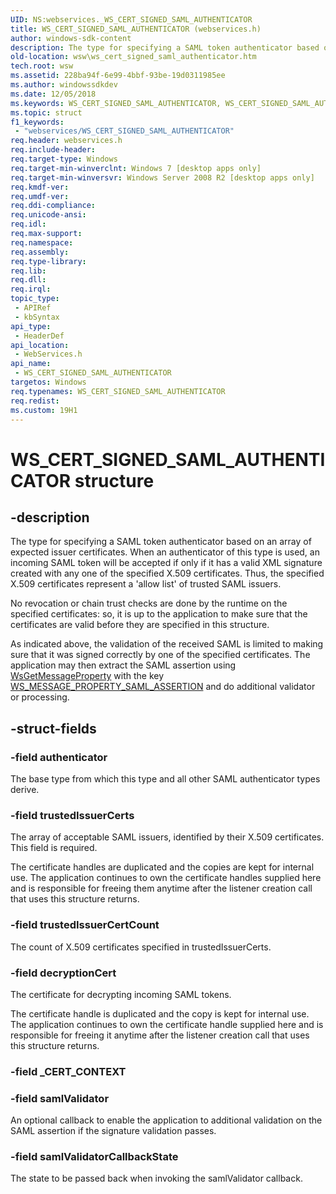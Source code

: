 ```yaml
---
UID: NS:webservices._WS_CERT_SIGNED_SAML_AUTHENTICATOR
title: WS_CERT_SIGNED_SAML_AUTHENTICATOR (webservices.h)
author: windows-sdk-content
description: The type for specifying a SAML token authenticator based on an array of expected issuer certificates.
old-location: wsw\ws_cert_signed_saml_authenticator.htm
tech.root: wsw
ms.assetid: 228ba94f-6e99-4bbf-93be-19d0311985ee
ms.author: windowssdkdev
ms.date: 12/05/2018
ms.keywords: WS_CERT_SIGNED_SAML_AUTHENTICATOR, WS_CERT_SIGNED_SAML_AUTHENTICATOR structure [Web Services for Windows], webservices/WS_CERT_SIGNED_SAML_AUTHENTICATOR, wsw.ws_cert_signed_saml_authenticator
ms.topic: struct
f1_keywords: 
 - "webservices/WS_CERT_SIGNED_SAML_AUTHENTICATOR"
req.header: webservices.h
req.include-header: 
req.target-type: Windows
req.target-min-winverclnt: Windows 7 [desktop apps only]
req.target-min-winversvr: Windows Server 2008 R2 [desktop apps only]
req.kmdf-ver: 
req.umdf-ver: 
req.ddi-compliance: 
req.unicode-ansi: 
req.idl: 
req.max-support: 
req.namespace: 
req.assembly: 
req.type-library: 
req.lib: 
req.dll: 
req.irql: 
topic_type:
 - APIRef
 - kbSyntax
api_type:
 - HeaderDef
api_location:
 - WebServices.h
api_name:
 - WS_CERT_SIGNED_SAML_AUTHENTICATOR
targetos: Windows
req.typenames: WS_CERT_SIGNED_SAML_AUTHENTICATOR
req.redist: 
ms.custom: 19H1
---
```


# WS_CERT_SIGNED_SAML_AUTHENTICATOR structure


## -description


The type for specifying a SAML token authenticator based on an array
of expected issuer certificates.  When an authenticator of this type
is used, an incoming SAML token will be accepted if only if it has a
valid XML signature created with any one of the specified X.509
certificates.  Thus, the specified X.509 certificates represent a
'allow list' of trusted SAML issuers.
           

No revocation or chain trust checks are done by the runtime on the
specified certificates: so, it is up to the application to make sure
that the certificates are valid before they are specified in this
structure.
           

As indicated above, the validation of the received SAML is limited to
making sure that it was signed correctly by one of the specified
certificates.  The application may then extract the SAML assertion
using <a href="https://docs.microsoft.com/windows/desktop/api/webservices/nf-webservices-wsgetmessageproperty">WsGetMessageProperty</a> with the key 
<a href="https://docs.microsoft.com/windows/desktop/api/webservices/ne-webservices-ws_message_property_id">WS_MESSAGE_PROPERTY_SAML_ASSERTION</a> and do
additional validator or processing.
            


## -struct-fields




### -field authenticator

The base type from which this type and all other SAML authenticator
types derive.
                


### -field trustedIssuerCerts

The array of acceptable SAML issuers, identified by their X.509
certificates.  This field is required.
                

The certificate handles are duplicated and the copies are kept for
internal use.  The application continues to own the certificate
handles supplied here and is responsible for freeing them anytime
after the listener creation call that uses this structure returns.
                


### -field trustedIssuerCertCount

The count of X.509 certificates specified in trustedIssuerCerts.
                


### -field decryptionCert

The certificate for decrypting incoming SAML tokens.
                

The certificate handle is duplicated and the copy is kept for internal
use.  The application continues to own the certificate handle supplied
here and is responsible for freeing it anytime after the listener
creation call that uses this structure returns.
                


### -field _CERT_CONTEXT

 


### -field samlValidator

An optional callback to enable the application to additional
validation on the SAML assertion if the signature validation passes.
                


### -field samlValidatorCallbackState

The state to be passed back when invoking the samlValidator callback.
                

